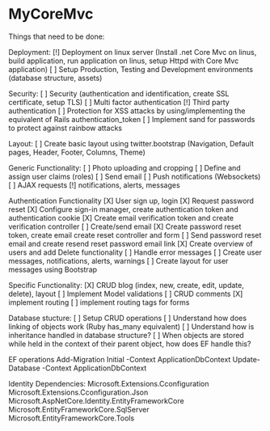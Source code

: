 # MyCoreMvc

Things that need to be done:

Deployment:
[!] Deployment on linux server (Install .net Core Mvc on linus, build application, run application on linus, setup Httpd with Core Mvc application)
[ ] Setup Production, Testing and Development environments (database structure, assets)

Security:
[ ] Security (authentication and identification, create SSL certificate, setup TLS)
[ ] Multi factor authentication
[!] Third party authentication
[ ] Protection for XSS attacks by using/implementing the equivalent of Rails authentication_token
[ ] Implement sand for passwords to protect against rainbow attacks
 
Layout:
[ ] Create basic layout using twitter.bootstrap (Navigation, Default pages, Header, Footer, Columns, Theme)

Generic Functionality:
[ ] Photo uploading and cropping
[ ] Define and assign user claims (roles)
[ ] Send email
[ ] Push notifications (Websockets)
[ ] AJAX requests
[!] notifications, alerts, messages

Authentication Functionality
[X] User sign up, login 
[X] Request password reset
[X] Configure sign-in manager, create authentication token and authentication cookie
[X] Create email verification token and create verification controller
[ ] Create/send email 
[X] Create password reset token, create email create reset controller and form
[ ] Send password reset email and create resend reset password email link
[X] Create overview of users and add Delete functionality
[ ] Handle error messages
[ ] Create user messages, notifications, alerts, warnings
[ ] Create layout for user messages using Bootstrap

Specific Functionality:
[X] CRUD blog (index, new, create, edit, update, delete), layout
[ ] Implement Model validations
[ ] CRUD comments
[X] implement routing
[ ] implement routing tags for forms

Database stucture:
[ ] Setup CRUD operations
[ ] Understand how does linking of objects work (Ruby has_many equivalent)
[ ] Understand how is inheritance handled in database structure?
[ ] When objects are stored while held in the context of their parent object, how does EF handle this?


EF operations
Add-Migration Initial -Context ApplicationDbContext
Update-Database -Context ApplicationDbContext

Identity Dependencies:
Microsoft.Extensions.Cconfiguration
Microsoft.Extensions.Cconfiguration.Json
Microsoft.AspNetCore.Identity.EntityFrameworkCore
Microsoft.EntityFrameworkCore.SqlServer
Microsoft.EntityFrameworkCore.Tools





